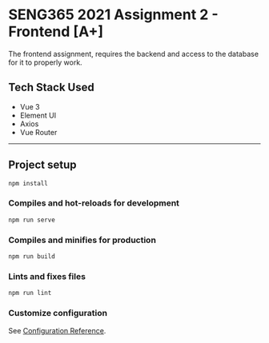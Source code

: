 # SENG365 2021 Assignment 2 - Frontend [A+]
The frontend assignment, requires the backend and access to the database for it to properly work.

## Tech Stack Used
* Vue 3
* Element UI
* Axios
* Vue Router

__________________________

## Project setup
```
npm install
```

### Compiles and hot-reloads for development
```
npm run serve
```

### Compiles and minifies for production
```
npm run build
```

### Lints and fixes files
```
npm run lint
```

### Customize configuration
See [Configuration Reference](https://cli.vuejs.org/config/).
